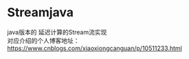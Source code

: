# Streamjava
java版本的 延迟计算的Stream流实现  
对应介绍的个人博客地址：https://www.cnblogs.com/xiaoxiongcanguan/p/10511233.html
